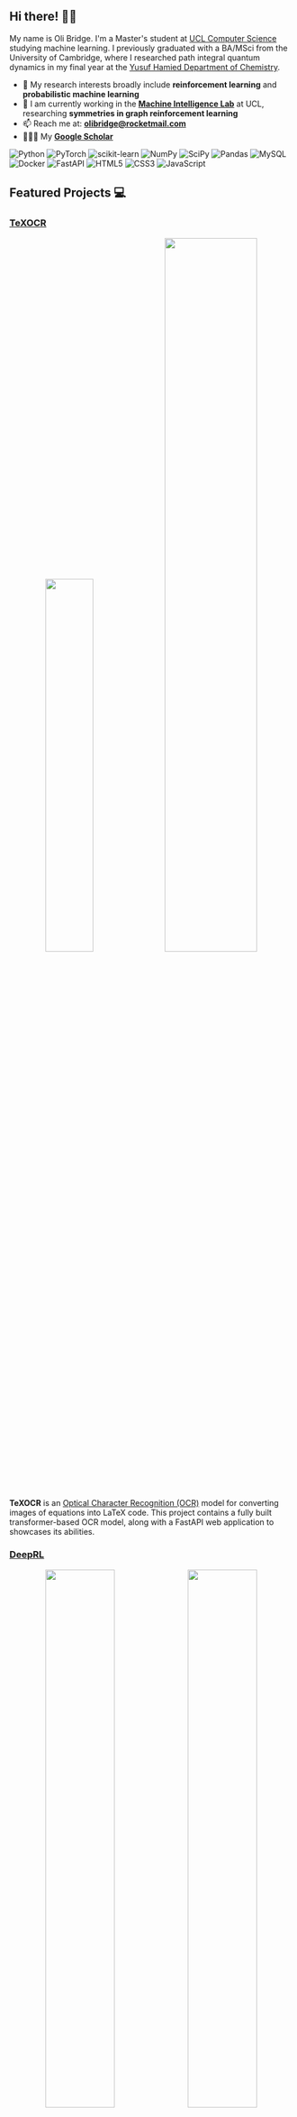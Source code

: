 ## Hi there! 👋👋

My name is Oli Bridge. I'm a Master's student at [UCL Computer Science](https://www.ucl.ac.uk/computer-science/) studying machine learning. I previously graduated with a BA/MSci from the University of Cambridge, where I researched path integral quantum dynamics in my final year at the [Yusuf Hamied Department of Chemistry](https://www.ch.cam.ac.uk/).

- 🌱 My research interests broadly include **reinforcement learning** and **probabilistic machine learning**
- 🔭 I am currently working in the **[Machine Intelligence Lab](https://www.machineintelligencelab.ai/)** at UCL, researching **symmetries in graph reinforcement learning**
- 📫 Reach me at: **olibridge@rocketmail.com**
- 👨🏻‍🎓 My **[Google Scholar](https://scholar.google.com/citations?user=lbfdFq4AAAAJ&hl=en)**


![Python](https://img.shields.io/badge/python-3670A0?style=for-the-badge&logo=python&logoColor=ffdd54)
![PyTorch](https://img.shields.io/badge/PyTorch-%23EE4C2C.svg?style=for-the-badge&logo=PyTorch&logoColor=white)
![scikit-learn](https://img.shields.io/badge/scikit--learn-%23F7931E.svg?style=for-the-badge&logo=scikit-learn&logoColor=white)
![NumPy](https://img.shields.io/badge/numpy-%23013243.svg?style=for-the-badge&logo=numpy&logoColor=white)
![SciPy](https://img.shields.io/badge/SciPy-654FF0?style=for-the-badge&logo=SciPy&logoColor=white)
![Pandas](https://img.shields.io/badge/Pandas-2C2D72?style=for-the-badge&logo=pandas&logoColor=white)
![MySQL](https://img.shields.io/badge/MySQL-005C84?style=for-the-badge&logo=mysql&logoColor=white)
![Docker](https://img.shields.io/badge/docker-%230db7ed.svg?style=for-the-badge&logo=docker&logoColor=white)
![FastAPI](https://img.shields.io/badge/FastAPI-005571?style=for-the-badge&logo=fastapi)
![HTML5](https://img.shields.io/badge/html5-%23E34F26.svg?style=for-the-badge&logo=html5&logoColor=white)
![CSS3](https://img.shields.io/badge/css3-%231572B6.svg?style=for-the-badge&logo=css3&logoColor=white)
![JavaScript](https://img.shields.io/badge/javascript-%23323330.svg?style=for-the-badge&logo=javascript&logoColor=%23F7DF1E)


## Featured Projects 💻

### [TeXOCR](https://github.com/olibridge01/TeXOCR)

<p align="center">
  <img src="https://github.com/user-attachments/assets/7cfbc643-ee16-4295-8adf-897ffd8c04ef" width="41.2%" />
  <img src="https://github.com/user-attachments/assets/c5f1184c-822a-4864-9b80-d76e5563e1fe" width="57%" />
</p>

**TeXOCR** is an [Optical Character Recognition (OCR)](https://en.wikipedia.org/wiki/Optical_character_recognition) model for converting images of equations into LaTeX code. This project contains a fully built transformer-based OCR model, along with a FastAPI web application to showcases its abilities.


### [DeepRL](https://github.com/olibridge01/DeepRL)

<p align="center">
  <img src="https://github.com/olibridge01/DeepRL/assets/86416298/d3f9f573-5cc8-46f1-a969-05dd8d45a4a4" width="49.5%" />
  <img src="https://github.com/olibridge01/DeepRL/assets/86416298/4f407768-0155-4357-ad06-d4367c4c47ab" width="49.5%" />
</p>

**DeepRL** is an implementation of various model-free deep reinforcement learning algorithms built with **PyTorch**. The project utilises [OpenAI's `gymnasium` environments](https://gymnasium.farama.org/index.html) to train the algorithms, as well as produced rendered outputs to visualise the agent's performance.

### [MaskedImageModelling](https://github.com/olibridge01/MaskedImageModelling)

<p float="left">
  <img src="https://github.com/olibridge01/DeepRL/assets/86416298/9f101494-8acc-4fdc-b4b2-2056b7605d3e" width="16%" />
  <img src="https://github.com/olibridge01/DeepRL/assets/86416298/e3956211-3282-4a62-96d0-62a1dde1ae88" width="16%" />
  <img src="https://github.com/olibridge01/DeepRL/assets/86416298/e8de8c7f-7913-4328-b5b3-db0c15aa323a" width="16%" />
  <img src="https://github.com/olibridge01/DeepRL/assets/86416298/c56fe53a-53e6-49d1-acfd-8c718e24bddf" width="16%" />
  <img src="https://github.com/olibridge01/DeepRL/assets/86416298/b2f3a604-aa03-4d27-9088-640c2107f64b" width="16%" />
  <img src="https://github.com/olibridge01/DeepRL/assets/86416298/601a49fa-3548-4c2b-a881-04eb2fa57ccd" width="16%" />
</p>
<p float="left">
  <img src="https://github.com/olibridge01/DeepRL/assets/86416298/0f8a6523-fd4a-4251-8ad0-c9c42169baaa" width="49.5%" />
  <img src="https://github.com/olibridge01/DeepRL/assets/86416298/858500d7-047d-4192-8f17-f57d237ca5da" width="49.5%" />
</p>

**MaskedImageModelling** is a **PyTorch** implementation of a self-supervised learning framework to pre-train a model for an image segmentation task. A [Vision Transformer](https://arxiv.org/abs/2010.11929) is pre-trained by learning to reconstruct partially masked images, and fine-tuned on the [Oxford-IIIT Pets](https://www.robots.ox.ac.uk/~vgg/data/pets/) dataset for segmentation.





<!--
**olibridge01/olibridge01** is a ✨ _special_ ✨ repository because its `README.md` (this file) appears on your GitHub profile.

Here are some ideas to get you started:

- 🔭 I’m currently working on ...
- 🌱 I’m currently learning ...
- 👯 I’m looking to collaborate on ...
- 🤔 I’m looking for help with ...
- 💬 Ask me about ...
- 📫 How to reach me: ...
- 😄 Pronouns: ...
- ⚡ Fun fact: ...
-->

